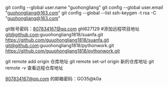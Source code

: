 git config --global user.name "guohongliang"
git config --global user.email "guohongliang@163.com"
git config --global --list
ssh-keygen -t rsa -C "guohongliang@163.com"

git账号密码：807834167@qq.com ghl627129
#添加远程项目地址
git@github.com:guuohongliang1818/suanfa.git
https://github.com/guuohongliang1818/suanfa.git
git@github.com:guuohongliang1818/pythonwork.git
https://github.com/guuohongliang1818/pythonwork.git

git remote add origin 仓库地址
git remote set-url origin 新的仓库地址
git remote -v 查看远程仓库地址


807834167@qq.com 的邮箱密码：GO35@k0a

